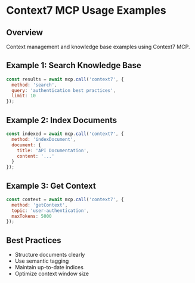 # Context7 MCP Usage Examples

## Overview
Context management and knowledge base examples using Context7 MCP.

## Example 1: Search Knowledge Base
```javascript
const results = await mcp.call('context7', {
  method: 'search',
  query: 'authentication best practices',
  limit: 10
});
```

## Example 2: Index Documents
```javascript
const indexed = await mcp.call('context7', {
  method: 'indexDocument',
  document: {
    title: 'API Documentation',
    content: '...'
  }
});
```

## Example 3: Get Context
```javascript
const context = await mcp.call('context7', {
  method: 'getContext',
  topic: 'user-authentication',
  maxTokens: 5000
});
```

## Best Practices
- Structure documents clearly
- Use semantic tagging
- Maintain up-to-date indices
- Optimize context window size

